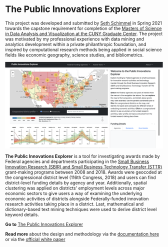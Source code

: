 # The Public Innovations Explorer


This project was developed and submitted by [Seth Schimmel](mailto:seth.schimmel@gmail.com) in Spring 2021 towards the capstone requirement for completion of the [Masters of Science in Data Analysis and Visualization at the CUNY Graduate Center](https://www.gc.cuny.edu/Page-Elements/Academics-Research-Centers-Initiatives/Masters-Programs/Data-Analysis-and-Visualization). 
The project was motivated by my professional experience with data mining and analytics development within a private philanthropic foundation, and inspired by computational research methods being applied in social science fields like economic geography, science studies, and bibliometrics.  
   

![explorer](screenshot.png)

**The Public Innovations Explorer** is a tool for investigating awards made by Federal agencies and departments participating in the [Small Business Innovation Research (SBIR) and Small Business Technology Transfer (STTR)](https://www.sbir.gov) grant-making programs between 2008 and 2018.  Awards were geocoded at the congressional district level (116th Congress, 2018) and users can find district-level funding details by agency and year.  Additionally, spatial clustering was applied on districts' employment levels across major economic sectors to give users a way of examining the underlying economic activities of districts alongside Federally-funded innovation research activities taking place in a district.  Last, mathematical and dictionary-based text mining techniques were used to derive district level keyword details.  

**Go to** [The Public Innovations Explorer](https://sethsch.github.io/innovations-explorer/app/index.html)

**Read more** about the design and methodology via the [documentation here](Documentation.md) or via the [official white paper](process/whitepaper_draft_04192021.docx)

